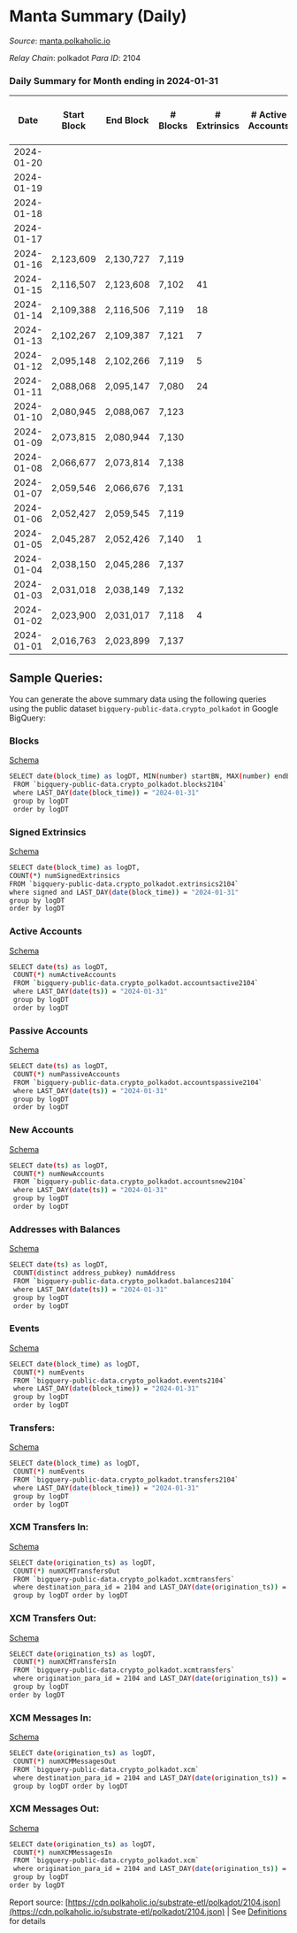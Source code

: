 # Manta Summary (Daily)

_Source_: [manta.polkaholic.io](https://manta.polkaholic.io)

*Relay Chain*: polkadot
*Para ID*: 2104



### Daily Summary for Month ending in 2024-01-31


| Date    | Start Block | End Block | # Blocks | # Extrinsics | # Active Accounts | # Passive Accounts | # New Accounts | # Addresses | # Events  | # Transfers ($USD) | # XCM Transfers In ($USD) | # XCM Transfers Out ($USD) | # XCM In | # XCM Out | Issues |
|---------|-------------|-----------|----------|--------------|-------------------|--------------------|----------------|-------------|-----------|--------------------|---------------------------|----------------------------|----------|-----------|--------|
| 2024-01-20 |  |  |  |  |  |  |  |  |  |   |   |   |  |  |  |
| 2024-01-19 |  |  |  |  |  |  |  | 11,686 |  |   |   |   |  |  |  |
| 2024-01-18 |  |  |  |  |  |  |  | 10,414 |  |   |   |   |  |  |  |
| 2024-01-17 |  |  |  |  |  |  |  | 67 |  |   |   |   |  |  |  |
| 2024-01-16 | 2,123,609 | 2,130,727 | 7,119 |  |  |  |  | 57 |  |   | 4 ($47.82) |   | 6 | 7 |  |
| 2024-01-15 | 2,116,507 | 2,123,608 | 7,102 | 41 |  |  |  | 53 | 28,940 | 20  | 12 ($584.16) | 1 ($58.62) | 15 | 9 |  |
| 2024-01-14 | 2,109,388 | 2,116,506 | 7,119 | 18 |  |  |  | 41 | 28,722 | 2  | 4 ($33.90) | 2 ($1.23) | 5 | 5 |  |
| 2024-01-13 | 2,102,267 | 2,109,387 | 7,121 | 7 |  |  |  | 41 | 28,610 |   |   |   | 1 | 4 |  |
| 2024-01-12 | 2,095,148 | 2,102,266 | 7,119 | 5 |  |  |  | 41 | 28,577 | 3  |   |   |  |  |  |
| 2024-01-11 | 2,088,068 | 2,095,147 | 7,080 | 24 |  |  |  | 39 | 28,588 | 4  |   |   | 1 | 6 |  |
| 2024-01-10 | 2,080,945 | 2,088,067 | 7,123 |  |  |  |  | 33 | 28,540 |   |   |   |  |  |  |
| 2024-01-09 | 2,073,815 | 2,080,944 | 7,130 |  |  |  |  | 33 | 28,568 |   |   |   |  |  |  |
| 2024-01-08 | 2,066,677 | 2,073,814 | 7,138 |  |  |  |  | 33 | 28,600 |   |   |   |  |  |  |
| 2024-01-07 | 2,059,546 | 2,066,676 | 7,131 |  |  |  |  | 33 | 28,572 |   |   |   |  |  |  |
| 2024-01-06 | 2,052,427 | 2,059,545 | 7,119 |  |  |  |  | 33 | 2,372 |   |   |   |  |  |  |
| 2024-01-05 | 2,045,287 | 2,052,426 | 7,140 | 1 |  |  |  | 33 | 28,895 |   |   |   |  |  |  |
| 2024-01-04 | 2,038,150 | 2,045,286 | 7,137 |  |  |  |  | 33 | 28,984 |   |   |   |  |  |  |
| 2024-01-03 | 2,031,018 | 2,038,149 | 7,132 |  |  |  |  | 33 | 28,576 |   |   |   |  |  |  |
| 2024-01-02 | 2,023,900 | 2,031,017 | 7,118 | 4 |  |  |  | 33 | 28,550 |   |   |   |  |  |  |
| 2024-01-01 | 2,016,763 | 2,023,899 | 7,137 |  |  |  |  | 33 | 28,596 |   |   |   |  |  |  |

## Sample Queries:
You can generate the above summary data using the following queries using the public dataset `bigquery-public-data.crypto_polkadot` in Google BigQuery:


### Blocks 

[Schema](https://github.com/colorfulnotion/substrate-etl/blob/main/schema/blocks.json)

```bash
SELECT date(block_time) as logDT, MIN(number) startBN, MAX(number) endBN, COUNT(*) numBlocks 
 FROM `bigquery-public-data.crypto_polkadot.blocks2104`  
 where LAST_DAY(date(block_time)) = "2024-01-31" 
 group by logDT 
 order by logDT
```

### Signed Extrinsics 

[Schema](https://github.com/colorfulnotion/substrate-etl/blob/main/schema/extrinsics.json)

```bash
SELECT date(block_time) as logDT, 
COUNT(*) numSignedExtrinsics 
FROM `bigquery-public-data.crypto_polkadot.extrinsics2104`  
where signed and LAST_DAY(date(block_time)) = "2024-01-31" 
group by logDT 
order by logDT
```

### Active Accounts 

[Schema](https://github.com/colorfulnotion/substrate-etl/blob/main/schema/accountsactive.json)

```bash
SELECT date(ts) as logDT, 
 COUNT(*) numActiveAccounts 
 FROM `bigquery-public-data.crypto_polkadot.accountsactive2104` 
 where LAST_DAY(date(ts)) = "2024-01-31" 
 group by logDT 
 order by logDT
```

### Passive Accounts 

[Schema](https://github.com/colorfulnotion/substrate-etl/blob/main/schema/accountspassive.json)

```bash
SELECT date(ts) as logDT, 
 COUNT(*) numPassiveAccounts 
 FROM `bigquery-public-data.crypto_polkadot.accountspassive2104` 
 where LAST_DAY(date(ts)) = "2024-01-31" 
 group by logDT 
 order by logDT
```

### New Accounts 

[Schema](https://github.com/colorfulnotion/substrate-etl/blob/main/schema/accountsnew.json)

```bash
SELECT date(ts) as logDT, 
 COUNT(*) numNewAccounts 
 FROM `bigquery-public-data.crypto_polkadot.accountsnew2104` 
 where LAST_DAY(date(ts)) = "2024-01-31" 
 group by logDT
 order by logDT
```

### Addresses with Balances 

[Schema](https://github.com/colorfulnotion/substrate-etl/blob/main/schema/balances.json)

```bash
SELECT date(ts) as logDT,
 COUNT(distinct address_pubkey) numAddress 
 FROM `bigquery-public-data.crypto_polkadot.balances2104` 
 where LAST_DAY(date(ts)) = "2024-01-31" 
 group by logDT 
 order by logDT
```

### Events 

[Schema](https://github.com/colorfulnotion/substrate-etl/blob/main/schema/events.json)

```bash
SELECT date(block_time) as logDT, 
 COUNT(*) numEvents 
 FROM `bigquery-public-data.crypto_polkadot.events2104` 
 where LAST_DAY(date(block_time)) = "2024-01-31" 
 group by logDT 
 order by logDT
```

### Transfers:

[Schema](https://github.com/colorfulnotion/substrate-etl/blob/main/schema/transfers.json)

```bash
SELECT date(block_time) as logDT, 
 COUNT(*) numEvents 
 FROM `bigquery-public-data.crypto_polkadot.transfers2104` 
 where LAST_DAY(date(block_time)) = "2024-01-31" 
 group by logDT 
 order by logDT
```

### XCM Transfers In: 

[Schema](https://github.com/colorfulnotion/substrate-etl/blob/main/schema/xcmtransfers.json)

```bash
SELECT date(origination_ts) as logDT, 
 COUNT(*) numXCMTransfersOut 
 FROM `bigquery-public-data.crypto_polkadot.xcmtransfers` 
 where destination_para_id = 2104 and LAST_DAY(date(origination_ts)) = "2024-01-31" 
 group by logDT order by logDT
```

### XCM Transfers Out: 

[Schema](https://github.com/colorfulnotion/substrate-etl/blob/main/schema/xcmtransfers.json)

```bash
SELECT date(origination_ts) as logDT, 
 COUNT(*) numXCMTransfersIn 
 FROM `bigquery-public-data.crypto_polkadot.xcmtransfers` 
 where origination_para_id = 2104 and LAST_DAY(date(origination_ts)) = "2024-01-31" 
 group by logDT 
order by logDT
```

### XCM Messages In: 

[Schema](https://github.com/colorfulnotion/substrate-etl/blob/main/schema/xcm.json)

```bash
SELECT date(origination_ts) as logDT, 
 COUNT(*) numXCMMessagesOut 
 FROM `bigquery-public-data.crypto_polkadot.xcm` 
 where destination_para_id = 2104 and LAST_DAY(date(origination_ts)) = "2024-01-31" 
 group by logDT order by logDT
```

### XCM Messages Out: 

[Schema](https://github.com/colorfulnotion/substrate-etl/blob/main/schema/xcm.json)

```bash
SELECT date(origination_ts) as logDT, 
 COUNT(*) numXCMMessagesIn 
 FROM `bigquery-public-data.crypto_polkadot.xcm` 
 where origination_para_id = 2104 and LAST_DAY(date(origination_ts)) = "2024-01-31" 
 group by logDT 
order by logDT
```


Report source: [https://cdn.polkaholic.io/substrate-etl/polkadot/2104.json](https://cdn.polkaholic.io/substrate-etl/polkadot/2104.json) | See [Definitions](/DEFINITIONS.md) for details
